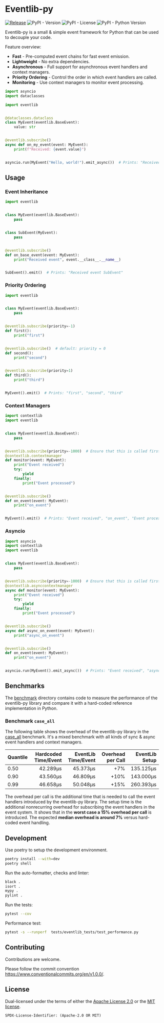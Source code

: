 <!-- Copyright 2024 Michael Käser -->
<!-- SPDX-License-Identifier: (Apache-2.0 OR MIT) -->
# Eventlib-py
[![Release](https://github.com/mickare/eventlib-py/actions/workflows/release.yml/badge.svg)](https://github.com/mickare/eventlib-py/actions/workflows/release.yml)
![PyPI - Version](https://img.shields.io/pypi/v/eventlib-py?label=pypi%20package&color=%2334D058%2C%2328A745)
![PyPI - License](https://img.shields.io/pypi/l/eventlib-py)
![PyPI - Python Version](https://img.shields.io/pypi/pyversions/eventlib-py)

Eventlib-py is a small & simple event framework for Python that can be used to decouple your code.

Feature overview:

- **Fast** - Pre-computed event chains for fast event emission.
- **Lightweight** - No extra dependencies.
- **Asynchronous** - Full support for asynchronous event handlers and context managers.
- **Priority Ordering** - Control the order in which event handlers are called.
- **Monitoring** - Use context managers to monitor event processing.

```python
import asyncio
import dataclasses

import eventlib


@dataclasses.dataclass
class MyEvent(eventlib.BaseEvent):
    value: str


@eventlib.subscribe()
async def on_my_event(event: MyEvent):
    print(f"Received: {event.value}")


asyncio.run(MyEvent("Hello, world!").emit_async())  # Prints: "Received: Hello, world!"
```

## Usage

### Event Inheritance

```python
import eventlib


class MyEvent(eventlib.BaseEvent):
    pass


class SubEvent(MyEvent):
    pass


@eventlib.subscribe()
def on_base_event(event: MyEvent):
    print("Received event", event.__class__.__name__)


SubEvent().emit()  # Prints: "Received event SubEvent"
```

### Priority Ordering

```python
import eventlib


class MyEvent(eventlib.BaseEvent):
    pass


@eventlib.subscribe(priority=-1)
def first():
    print("first")


@eventlib.subscribe()  # default: priority = 0
def second():
    print("second")


@eventlib.subscribe(priority=1)
def third():
    print("third")


MyEvent().emit()  # Prints: "first", "second", "third"
```

### Context Managers

```python
import contextlib
import eventlib


class MyEvent(eventlib.BaseEvent):
    pass


@eventlib.subscribe(priority=-1000)  # Ensure that this is called first
@contextlib.contextmanager
def monitor(event: MyEvent):
    print("Event received")
    try:
        yield
    finally:
        print("Event processed")


@eventlib.subscribe()
def on_event(event: MyEvent):
    print("on_event")


MyEvent().emit()  # Prints: "Event received", "on_event", "Event processed"
```

### Asyncio

```python
import asyncio
import contextlib
import eventlib


class MyEvent(eventlib.BaseEvent):
    pass


@eventlib.subscribe(priority=-1000)  # Ensure that this is called first
@contextlib.asynccontextmanager
async def monitor(event: MyEvent):
    print("Event received")
    try:
        yield
    finally:
        print("Event processed")


@eventlib.subscribe()
async def async_on_event(event: MyEvent):
    print("async_on_event")


@eventlib.subscribe()
def on_event(event: MyEvent):
    print("on_event")


asyncio.run(MyEvent().emit_async())  # Prints: "Event received", "async_on_event", "on_event", "Event processed"
```

## Benchmarks

The [benchmark](benchmark/README.md) directory contains code to measure the performance of the eventlib-py library and compare it with a hard-coded reference implementation in Python.

### Benchmark `case_all`

The following table shows the overhead of the eventlib-py library in the [case_all](./benchmark/cases/case_all.py) benchmark.
It's a mixed benchmark with all kinds of sync & async event handlers and context managers.

| Quantile | Hardcoded Time/Event | EventLib Time/Event | Overhead per Call | EventLib Setup |
|:---------|---------------------:|--------------------:|------------------:|---------------:|
| 0.50     |             42.289μs |            45.373μs |               +7% |      135.125μs |
| 0.90     |             43.560μs |            46.809μs |              +10% |      143.000μs |
| 0.99     |             46.658μs |            50.048μs |              +15% |      260.393μs |

The overhead per call is the additional time that is needed to call the event handlers introduced by the eventlib-py library.
The setup time is the additional nonrecurring overhead for subscribing the event handlers in the event system.
It shows that in the **worst case a 15% overhead per call** is introduced.
The expected **median overhead is around 7%** versus hard-coded event handling.


## Development

Use poetry to setup the development environment.

```bash
poetry install --with=dev
poetry shell
```

Run the auto-formatter, checks and linter:

```bash
black .
isort .
mypy .
pylint .
```

Run the tests:

```bash
pytest --cov
```

Performance test:

```bash
pytest -s --runperf  tests/eventlib_tests/test_performance.py
```

## Contributing

Contributions are welcome.

Please follow the commit convention https://www.conventionalcommits.org/en/v1.0.0/.

## License

Dual-licensed under the terms of either the [Apache License 2.0](LICENSE-APACHE) or the [MIT license](LICENSE-MIT).

```
SPDX-License-Identifier: (Apache-2.0 OR MIT)
```

